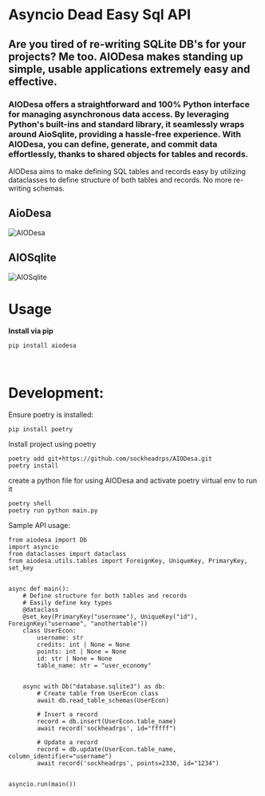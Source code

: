 # Asyncio Dead Easy Sql API

## Are you tired of re-writing SQLite DB's for your projects? Me too. AIODesa makes standing up simple, usable applications extremely easy and effective.

### AIODesa offers a straightforward and 100% Python interface for managing asynchronous data access. By leveraging Python's built-ins and standard library, it seamlessly wraps around AioSqlite, providing a hassle-free experience. With AIODesa, you can define, generate, and commit data effortlessly, thanks to shared objects for tables and records.

AIODesa aims to make defining SQL tables and records easy by utilizing dataclasses to define structure of both tables and records. No more re-writing schemas.

## AioDesa

![AIODesa](https://github.com/sockheadrps/AIODesa/blob/main/AIODesaEx.png?raw=true)

## AIOSqlite

![AIOSqlite](https://github.com/sockheadrps/AIODesa/blob/main/AIOSqliteEx.png?raw=true)

# Usage

__Install via pip__
```
pip install aiodesa
```

<br>

# Development:

Ensure poetry is installed:

```
pip install poetry
```

Install project using poetry

```
poetry add git+https://github.com/sockheadrps/AIODesa.git
poetry install
```

create a python file for using AIODesa and activate poetry virtual env to run it

```
poetry shell
poetry run python main.py
```

Sample API usage:

```
from aiodesa import Db
import asyncio
from dataclasses import dataclass
from aiodesa.utils.tables import ForeignKey, UniqueKey, PrimaryKey, set_key


async def main():
	# Define structure for both tables and records
	# Easily define key types
	@dataclass
	@set_key(PrimaryKey("username"), UniqueKey("id"), ForeignKey("username", "anothertable"))
	class UserEcon:
		username: str
		credits: int | None = None
		points: int | None = None
		id: str | None = None
		table_name: str = "user_economy"


	async with Db("database.sqlite3") as db:
		# Create table from UserEcon class
		await db.read_table_schemas(UserEcon)

		# Insert a record
		record = db.insert(UserEcon.table_name)
		await record('sockheadrps', id="fffff")

		# Update a record
		record = db.update(UserEcon.table_name, column_identifier="username")
		await record('sockheadrps', points=2330, id="1234")
		

asyncio.run(main())

```
